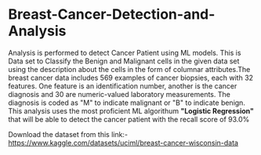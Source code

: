 # Breast-Cancer-Detection-and-Analysis
Analysis is performed to detect Cancer Patient using ML models. 
This is Data set to Classify the Benign and Malignant cells in the given data set using the description about the cells in the form of columnar attributes.The breast cancer data includes 569 examples of cancer biopsies, each with 32 features. One feature is an identification number, another is the cancer diagnosis and 30 are numeric-valued laboratory measurements. The diagnosis is coded as "M" to indicate malignant or "B" to indicate benign. This analysis uses the most proficient ML algorithum **"Logistic Regression"** that will be able to detect the cancer patient with the recall score of 93.0%

Download the dataset from this link:-https://www.kaggle.com/datasets/uciml/breast-cancer-wisconsin-data
